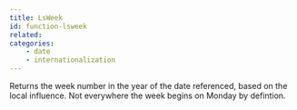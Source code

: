 ```yaml
---
title: LsWeek
id: function-lsweek
related:
categories:
    - date
    - internationalization
---
```


Returns the week number in the year of the date referenced, based on the local influence. Not everywhere the week begins on Monday by defintion.
